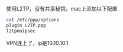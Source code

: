 使用L2TP，没有共享秘钥，mac上添加以下配置

```bash
cat /etc/ppp/options
plugin L2TP.ppp
l2tpnoipsec
```

VPN连上了，ip是10.10.10.1